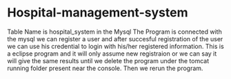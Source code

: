 # Hospital-management-system
Table Name is hospital_system in the Mysql
The Program is connected with the mysql we can register a user and after succesful registration of the user 
we can use his credential to login with his/her registered information.
This is a eclipse program and it will only assume new registraion or we can say it will give the same results until we delete the program under the tomcat running 
folder present near the console. Then we rerun the program.

